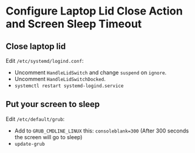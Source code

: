 # Configure Laptop Lid Close Action and Screen Sleep Timeout

## Close laptop lid

Edit `/etc/systemd/logind.conf`:

- Uncomment `HandleLidSwitch` and change `suspend` on `ignore`.
- Uncomment `HandleLidSwitchDocked`.
- `systemctl restart systemd-logind.service`

## Put your screen to sleep

Edit `/etc/default/grub`:

- Add to `GRUB_CMDLINE_LINUX` this: `consoleblank=300` (After 300 seconds the screen will go to sleep)
- `update-grub`